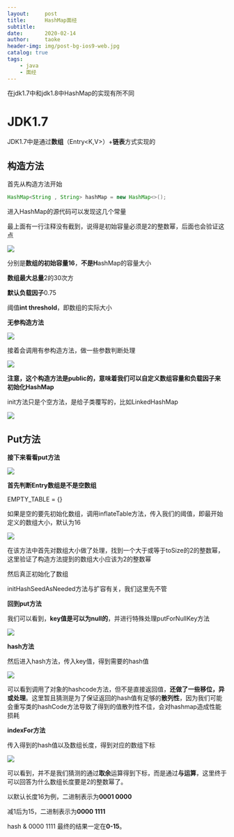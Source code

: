 ```yaml
---
layout:     post
title:      HashMap面经
subtitle:   
date:       2020-02-14
author:     taoke
header-img: img/post-bg-ios9-web.jpg
catalog: true
tags:
    - java
    - 面经
---
```


在jdk1.7中和jdk1.8中HashMap的实现有所不同

# JDK1.7

JDK1.7中是通过**数组**（Entry<K,V>）+**链表**方式实现的

## 构造方法

首先从构造方法开始

```java
HashMap<String , String> hashMap = new HashMap<>();
```



进入HashMap的源代码可以发现这几个常量

最上面有一行注释没有截到，说得是初始容量必须是2的整数幂，后面也会验证这点

![](http://ww1.sinaimg.cn/large/006nwaiFly1gbw74zg9vgj30om0dxaaw.jpg)

分别是**数组的初始容量16**，**不是H**ashMap的容量大小

**数组最大总量**2的30次方

**默认负载因子**0.75

阈值**int threshold**，即数组的实际大小

**无参构造方法**

![](http://ww1.sinaimg.cn/large/006nwaiFly1gbw78tzcotj30gy027js1.jpg)

接着会调用有参构造方法，做一些参数判断处理

![](http://ww1.sinaimg.cn/large/006nwaiFly1gbw7a44hdfj30k408jn0m.jpg)

**注意，这个构造方法是public的，意味着我们可以自定义数组容量和负载因子来初始化HashMap**

init方法只是个空方法，是给子类覆写的，比如LinkedHashMap

![](http://ww1.sinaimg.cn/large/006nwaiFly1gbw7gi05yyj30ir01ewef.jpg)



## Put方法

**接下来看看put方法**

![](http://ww1.sinaimg.cn/large/006nwaiFly1gbw7tmis7wj30kd0ctq6m.jpg)

**首先判断Entry数组是不是空数组**

EMPTY_TABLE = {}

如果是空的要先初始化数组，调用inflateTable方法，传入我们的阈值，即最开始定义的数组大小，默认为16

![](http://ww1.sinaimg.cn/large/006nwaiFly1gbw7x7fhjbj30kv06mjth.jpg)

在该方法中首先对数组大小做了处理，找到一个大于或等于toSize的2的整数幂，这里验证了构造方法提到的数组大小应该为2的整数幂

然后真正初始化了数组

initHashSeedAsNeeded方法与扩容有关，我们这里先不管



**回到put方法**

我们可以看到，**key值是可以为null的**，并进行特殊处理putForNullKey方法

![](http://ww1.sinaimg.cn/large/006nwaiFly1gbw83e3tzfj30g4099tb4.jpg)





**hash方法**

然后进入hash方法，传入key值，得到需要的hash值

![](http://ww1.sinaimg.cn/large/006nwaiFly1gbw8jvyy9zj30j5089go4.jpg)

可以看到调用了对象的hashcode方法，但不是直接返回值，**还做了一些移位，异或处理**。这里暂且猜测是为了保证返回的hash值有足够的**散列性**，因为我们可能会重写类的hashCode方法导致了得到的值散列性不佳，会对hashmap造成性能损耗

**indexFor方法**

传入得到的hash值以及数组长度，得到对应的数组下标

![](http://ww1.sinaimg.cn/large/006nwaiFly1gbw8pxrpqyj30no0540tu.jpg)

可以看到，并不是我们猜测的通过**取余**运算得到下标，而是通过**与运算**，这里终于可以回答为什么数组长度要是2的整数幂了。

以默认长度16为例，二进制表示为**0001 0000**

减1后为15，二进制表示为**0000 1111**

hash & 0000 1111 最终的结果一定在**0-15**。